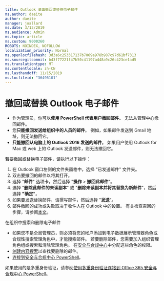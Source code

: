 ```yaml
---
title: Outlook 桌面撤回或替换电子邮件
ms.author: daeite
author: daeite
manager: joallard
ms.date: 3/13/2019
ms.audience: Admin
ms.topic: article
ms.custom: 9000260
ROBOTS: NOINDEX, NOFOLLOW
localization_priority: Normal
ms.openlocfilehash: 3d3a6c253317137b7069a978b907c97d61bf7313
ms.sourcegitcommit: b43f77221f47b50c41197a448a9c26c423ce1ad5
ms.translationtype: MT
ms.contentlocale: zh-CN
ms.lasthandoff: 11/15/2019
ms.locfileid: "36496101"
---
```

# <a name="recall-or-replace-an-outlook-email-message"></a>撤回或替换 Outlook 电子邮件

- 作为管理员，你可以**使用 PowerShell 代表用户撤回邮件**。 无法从管理中心撤回邮件。
- 您**只能撤回发送给组织中的人员的邮件**。 例如，如果邮件发送到 Gmail 地址，则无法撤回它。
- **只能撤回从电脑上的 Outlook 2016 发送的邮件**。 如果用户使用 Outlook for Mac 或 web 上的 Outlook 发送邮件，则无法撤回它。

若要撤回或替换电子邮件，请执行以下操作：

1. 在 Outlook 窗口左侧的文件夹窗格中，选择 "已发送邮件" 文件夹。
1. 双击要撤回的邮件以将其打开。
1. 选择 "**邮件**" 选项卡，然后选择 "**操作** > **撤回此邮件**"。
1. 选择 "**删除此邮件的未读副本**" 或 "**删除未读副本并将其替换为新邮件**"，然后选择 **"确定"**。
1. 如果要发送替换邮件，请撰写邮件，然后选择 "**发送**"。
1. 邮件撤回的成功或失败取决于收件人在 Outlook 中的设置。 有关检查召回的步骤，请参阅[本文](https://support.office.com/article/35027f88-d655-4554-b4f8-6c0729a723a0)。

在组织中搜索和删除电子邮件

- 如果您不是全局管理员，则必须将您的帐户添加到电子数据展示管理器角色或合规性搜索管理角色中，才能搜索邮件。 若要删除邮件，您需要加入组织管理角色组或搜索和清除管理角色。 在[安全与合规中心](https://go.microsoft.com/fwlink/?linkid=2083731)中分配这些角色的权限。
- [创建内容搜索](https://docs.microsoft.com/office365/securitycompliance/content-search)以查找要删除的邮件。
- [连接到安全与合规中心 PowerShell](https://docs.microsoft.com/powershell/exchange/office-365-scc/connect-to-scc-powershell/connect-to-scc-powershell?view=exchange-ps)。

如果使用的是多重身份验证，请参阅[使用多重身份验证连接到 Office 365 安全与合规中心 PowerShell](https://docs.microsoft.com/powershell/exchange/office-365-scc/connect-to-scc-powershell/mfa-connect-to-scc-powershell?view=exchange-ps)。